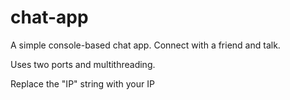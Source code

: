 # chat-app

A simple console-based chat app. Connect with a friend and talk.

Uses two ports and multithreading.

Replace the "IP" string with your IP
